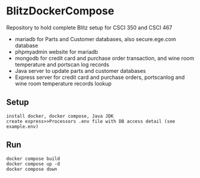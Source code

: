 # BlitzDockerCompose
Repository to hold complete Blitz setup for CSCI 350 and CSCI 467
- mariadb for Parts and Customer databases, also secure.ege.com database
- phpmyadmin website for mariadb
- mongodb for credit card and purchase order transaction, and wine room temperature and portscan log records
- Java server to update parts and customer databases
- Express server for credit card and purchase orders, portscanlog and wine room temperature records lookup
## Setup
    install docker, docker compose, Java JDK
    create express>>Processors .env file with DB access detail (see example.env)
## Run
    docker compose build
    docker compose up -d
    docker compose down